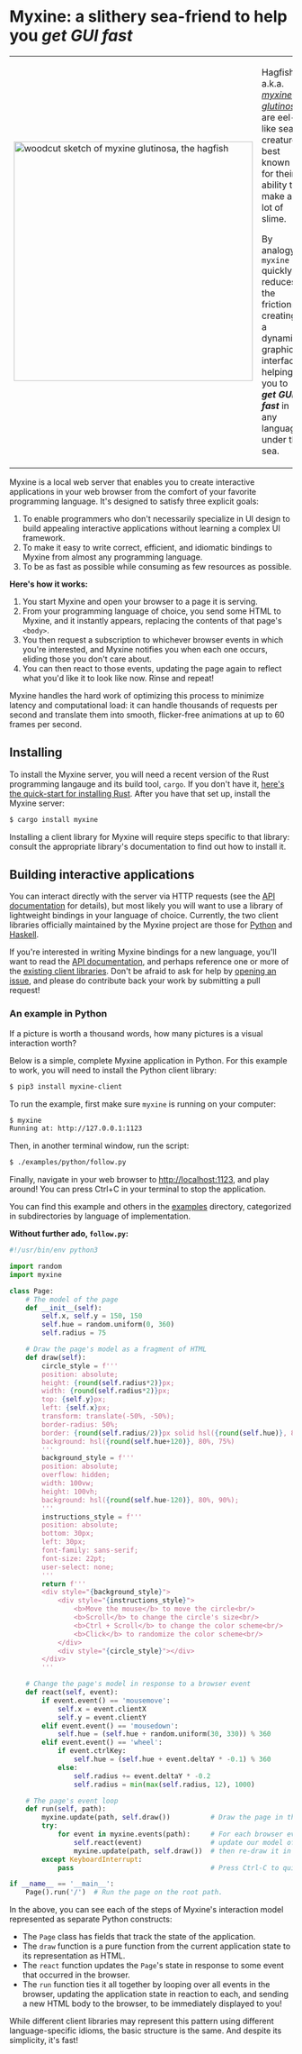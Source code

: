 # Myxine: a slithery sea-friend to help you _get GUI fast_

<table style="border: 0">
<tr style="border: 0">
  <td width="40%" style="border: 0">
    <img src="/images/myxine_glutinosa.png" target="_blank" width="425px" alt="woodcut sketch of myxine glutinosa, the hagfish">
  </td>
  <td style="border: 0">
    <p>Hagfish, a.k.a. <a href="https://en.wikipedia.org/wiki/Hagfish"><i>myxine glutinosa</i></a>, are eel-like sea creatures best known for their ability to make a lot of slime.</p/>
    <p>By analogy, <code>myxine</code> quickly reduces the friction in creating a dynamic graphical interface, helping you to <b><i>get GUI fast</i></b> in any language under the sea.</p>
  </td>
</tr>
</table>

Myxine is a local web server that enables you to create interactive applications
in your web browser from the comfort of your favorite programming language. It's
designed to satisfy three explicit goals:

1. To enable programmers who don't necessarily specialize in UI design to build
   appealing interactive applications without learning a complex UI framework.
2. To make it easy to write correct, efficient, and idiomatic bindings to Myxine
   from almost any programming language.
3. To be as fast as possible while consuming as few resources as possible.

**Here's how it works:**

1. You start Myxine and open your browser to a page it is serving.
2. From your programming language of choice, you send some HTML to Myxine, and
   it instantly appears, replacing the contents of that page's `<body>`.
3. You then request a subscription to whichever browser events in which you're
   interested, and Myxine notifies you when each one occurs, eliding those you
   don't care about.
4. You can then react to those events, updating the page again to reflect what
   you'd like it to look like now. Rinse and repeat!

Myxine handles the hard work of optimizing this process to minimize latency and
computational load: it can handle thousands of requests per second and
translate them into smooth, flicker-free animations at up to 60 frames per
second.

## Installing

To install the Myxine server, you will need a recent version of the Rust
programming langauge and its build tool, `cargo`. If you don't have it, [here's
the quick-start for installing
Rust](https://www.rust-lang.org/learn/get-started). After you have that set up,
install the Myxine server:

```bash
$ cargo install myxine
```

Installing a client library for Myxine will require steps specific to that
library: consult the appropriate library's documentation to find out how to
install it.

## Building interactive applications

You can interact directly with the server via HTTP requests (see the [API
documentation](API.md) for details), but most likely you will want to use a
library of lightweight bindings in your language of choice. Currently, the two
client libraries officially maintained by the Myxine project are those for
[Python](https://pypi.org/project/myxine-client/) and
[Haskell](https://hackage.haskell.org/package/myxine-client).

If you're interested in writing Myxine bindings for a new language, you'll want
to read the [API documentation](API.md), and perhaps reference one or more of
the [existing client libraries](clients/). Don't be afraid to ask for help by
[opening an issue](https://github.com/GaloisInc/myxine/issues/new), and please
do contribute back your work by submitting a pull request!

### An example in Python

If a picture is worth a thousand words, how many pictures is a visual
interaction worth?

Below is a simple, complete Myxine application in Python. For this example to
work, you will need to install the Python client library:

``` bash
$ pip3 install myxine-client
```

To run the example, first make sure `myxine` is running on your computer:

``` bash
$ myxine
Running at: http://127.0.0.1:1123
```

Then, in another terminal window, run the script:

``` bash
$ ./examples/python/follow.py
```

Finally, navigate in your web browser to
[http://localhost:1123](http://localhost:1123), and play around! You can press
Ctrl+C in your terminal to stop the application.

You can find this example and others in the [examples](examples/) directory,
categorized in subdirectories by language of implementation.

**Without further ado, `follow.py`:**

``` python
#!/usr/bin/env python3

import random
import myxine

class Page:
    # The model of the page
    def __init__(self):
        self.x, self.y = 150, 150
        self.hue = random.uniform(0, 360)
        self.radius = 75

    # Draw the page's model as a fragment of HTML
    def draw(self):
        circle_style = f'''
        position: absolute;
        height: {round(self.radius*2)}px;
        width: {round(self.radius*2)}px;
        top: {self.y}px;
        left: {self.x}px;
        transform: translate(-50%, -50%);
        border-radius: 50%;
        border: {round(self.radius/2)}px solid hsl({round(self.hue)}, 80%, 80%);
        background: hsl({round(self.hue+120)}, 80%, 75%)
        '''
        background_style = f'''
        position: absolute;
        overflow: hidden;
        width: 100vw;
        height: 100vh;
        background: hsl({round(self.hue-120)}, 80%, 90%);
        '''
        instructions_style = f'''
        position: absolute;
        bottom: 30px;
        left: 30px;
        font-family: sans-serif;
        font-size: 22pt;
        user-select: none;
        '''
        return f'''
        <div style="{background_style}">
            <div style="{instructions_style}">
                <b>Move the mouse</b> to move the circle<br/>
                <b>Scroll</b> to change the circle's size<br/>
                <b>Ctrl + Scroll</b> to change the color scheme<br/>
                <b>Click</b> to randomize the color scheme<br/>
            </div>
            <div style="{circle_style}"></div>
        </div>
        '''

    # Change the page's model in response to a browser event
    def react(self, event):
        if event.event() == 'mousemove':
            self.x = event.clientX
            self.y = event.clientY
        elif event.event() == 'mousedown':
            self.hue = (self.hue + random.uniform(30, 330)) % 360
        elif event.event() == 'wheel':
            if event.ctrlKey:
                self.hue = (self.hue + event.deltaY * -0.1) % 360
            else:
                self.radius += event.deltaY * -0.2
                self.radius = min(max(self.radius, 12), 1000)

    # The page's event loop
    def run(self, path):
        myxine.update(path, self.draw())          # Draw the page in the browser.
        try:
            for event in myxine.events(path):     # For each browser event,
                self.react(event)                 # update our model of the page,
                myxine.update(path, self.draw())  # then re-draw it in the browser.
        except KeyboardInterrupt:
            pass                                  # Press Ctrl-C to quit.

if __name__ == '__main__':
    Page().run('/')  # Run the page on the root path.
```

In the above, you can see each of the steps of Myxine's interaction model
represented as separate Python constructs:

- The `Page` class has fields that track the state of the application.
- The `draw` function is a pure function from the current application state to
  its representation as HTML.
- The `react` function updates the `Page`'s state in response to some event that
  occurred in the browser.
- The `run` function ties it all together by looping over all events in the
  browser, updating the application state in reaction to each, and sending a new
  HTML body to the browser, to be immediately displayed to you!
  
While different client libraries may represent this pattern using different
language-specific idioms, the basic structure is the same. And despite its
simplicity, it's fast!
  
